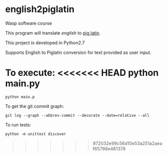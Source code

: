 # english2piglatin
Wasp software course

This program will translate _english_ to [pig latin](https://en.wikipedia.org/wiki/Pig_Latin).

This project is developed in Python2.7

Supports English to Piglatin conversion for text provided as user input.

To execute:
<<<<<<< HEAD
python main.py 
=======

    python main.p


To get the git commit graph:

    git log --graph --abbrev-commit --decorate --date=relative --all

To run tests:

    python -m unittest discover
>>>>>>> 972032e99c56d10e53a251a2aeaf65786e481378
